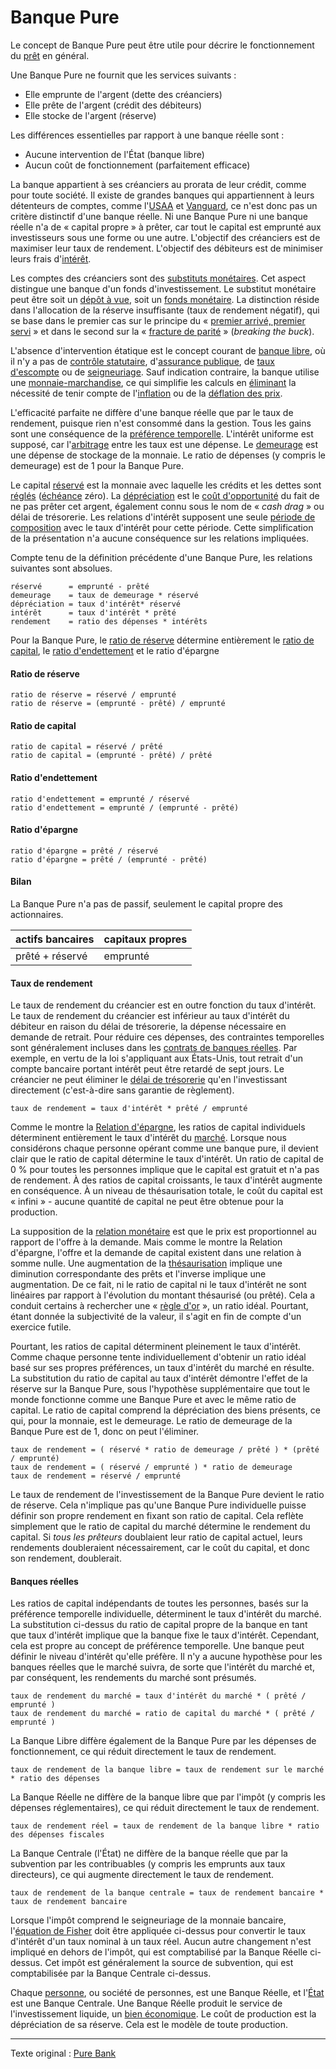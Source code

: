 Banque Pure
===========

Le concept de Banque Pure peut être utile pour décrire le fonctionnement du [prêt](ch101-glossary.md#prêter) en général.

Une Banque Pure ne fournit que les services suivants :

* Elle emprunte de l'argent (dette des créanciers)
* Elle prête de l'argent (crédit des débiteurs)
* Elle stocke de l'argent (réserve)

Les différences essentielles par rapport à une banque réelle sont :

* Aucune intervention de l'État (banque libre)
* Aucun coût de fonctionnement (parfaitement efficace)

La banque appartient à ses créanciers au prorata de leur crédit, comme pour toute société. Il existe de grandes banques qui appartiennent à leurs détenteurs de comptes, comme l'[USAA](https://www.usaa.com) et [Vanguard](https://investor.vanguard.com), ce n'est donc pas un critère distinctif d'une banque réelle. Ni une Banque Pure ni une banque réelle n'a de « capital propre » à prêter, car tout le capital est emprunté aux investisseurs sous une forme ou une autre. L'objectif des créanciers est de maximiser leur taux de rendement. L'objectif des débiteurs est de minimiser leurs frais d'[intérêt](ch101-glossary.md#intérêt).

Les comptes des créanciers sont des [substituts monétaires](https://wiki.mises.org/wiki/Money_substitutes). Cet aspect distingue une banque d'un fonds d'investissement. Le substitut monétaire peut être soit un [dépôt à vue](https://fr.wikipedia.org/wiki/Compte_courant), soit un [fonds monétaire](https://en.wikipedia.org/wiki/Money_market_fund). La distinction réside dans l'allocation de la réserve insuffisante (taux de rendement négatif), qui se base dans le premier cas sur le principe du « [premier arrivé, premier servi](https://fr.wikipedia.org/wiki/Panique_bancaire) » et dans le second sur la « [fracture de parité](https://en.wikipedia.org/wiki/Money_market_fund#Breaking_the_buck) » (*breaking the buck*).

L'absence d'intervention étatique est le concept courant de [banque libre](https://fr.wikipedia.org/wiki/Banque_libre), où il n'y a pas de [contrôle statutaire](https://fr.wikipedia.org/wiki/R%C3%A9serve_f%C3%A9d%C3%A9rale_des_%C3%89tats-Unis), d'[assurance publique](https://www.fdic.gov), de [taux d'escompte](https://en.wikipedia.org/wiki/Discount_window) ou de [seigneuriage](https://fr.wikipedia.org/wiki/Seigneuriage). Sauf indication contraire, la banque utilise une [monnaie-marchandise](ch005-money-taxonomy.md), ce qui simplifie les calculs en [éliminant](ch013-inflation-principle.md) la nécessité de tenir compte de l'[inflation](https://fr.wikipedia.org/wiki/Inflation) ou de la [déflation des prix](https://fr.wikipedia.org/wiki/D%C3%A9flation).

L'efficacité parfaite ne diffère d'une banque réelle que par le taux de rendement, puisque rien n'est consommé dans la gestion. Tous les gains sont une conséquence de la [préférence temporelle](ch085-time-preference-fallacy.md). L'intérêt uniforme est supposé, car l'[arbitrage](https://fr.wikipedia.org/wiki/Arbitrage_(finance)) entre les taux est une dépense. Le [demeurage](https://fr.wikipedia.org/wiki/Demeurage_(finance)) est une dépense de stockage de la monnaie. Le ratio de dépenses (y compris le demeurage) est de 1 pour la Banque Pure.

Le capital [réservé](ch098-reserve-definition.md) est la monnaie avec laquelle les crédits et les dettes sont [réglés](https://fr.wikipedia.org/wiki/%C3%89change,_compensation_et_r%C3%A8glement) ([échéance](https://fr.wikipedia.org/wiki/%C3%89ch%C3%A9ance_(finance)) zéro). La [dépréciation](ch011-depreciation-principle.md) est le [coût d'opportunité](https://fr.wikipedia.org/wiki/Co%C3%BBt_d%27opportunit%C3%A9) du fait de ne pas prêter cet argent, également connu sous le nom de « *cash drag* » ou délai de trésorerie. Les relations d'intérêt supposent une seule [période de composition](https://fr.wikipedia.org/wiki/Int%C3%A9r%C3%AAts_compos%C3%A9s) avec le taux d'intérêt pour cette période. Cette simplification de la présentation n'a aucune conséquence sur les relations impliquées.

Compte tenu de la définition précédente d'une Banque Pure, les relations suivantes sont absolues.

```
réservé      = emprunté - prêté
demeurage    = taux de demeurage * réservé
dépréciation = taux d'intérêt* réservé
intérêt      = taux d'intérêt * prêté
rendement    = ratio des dépenses * intérêts
```

Pour la Banque Pure, le [ratio de réserve](https://fr.wikipedia.org/wiki/R%C3%A9serves_obligatoires) détermine entièrement le [ratio de capital](https://en.wikipedia.org/wiki/Capital_requirement), le [ratio d'endettement](https://en.wikipedia.org/wiki/Debt_ratio) et le ratio d'épargne

#### Ratio de réserve

```
ratio de réserve = réservé / emprunté
ratio de réserve = (emprunté - prêté) / emprunté
```

#### Ratio de capital

```
ratio de capital = réservé / prêté
ratio de capital = (emprunté - prêté) / prêté
```

#### Ratio d'endettement

```
ratio d'endettement = emprunté / réservé
ratio d'endettement = emprunté / (emprunté - prêté)
```

#### Ratio d'épargne

```
ratio d'épargne = prêté / réservé
ratio d'épargne = prêté / (emprunté - prêté)
```

#### Bilan

La Banque Pure n'a pas de passif, seulement le capital propre des actionnaires.

|actifs bancaires  |capitaux propres   |
|------------------|-------------------|
|prêté + réservé   |emprunté           |

#### Taux de rendement

Le taux de rendement du créancier est en outre fonction du taux d'intérêt. Le taux de rendement du créancier est inférieur au taux d'intérêt du débiteur en raison du délai de trésorerie, la dépense nécessaire en demande de retrait. Pour réduire ces dépenses, des contraintes temporelles sont généralement incluses dans les [contrats de banques réelles](https://www.chase.com/content/dam/chasecom/en/checking/documents/deposit_account_agreement.pdf). Par exemple, en vertu de la loi s'appliquant aux États-Unis, tout retrait d'un compte bancaire portant intérêt peut être retardé de sept jours. Le créancier ne peut éliminer le [délai de trésorerie](https://www.investopedia.com/terms/p/performance_drag.asp) qu'en l'investissant directement (c'est-à-dire sans garantie de règlement).

```
taux de rendement = taux d'intérêt * prêté / emprunté
```

Comme le montre la [Relation d'épargne](ch091-saving-relation.md), les ratios de capital individuels déterminent entièrement le taux d'intérêt du [marché](ch101-glossary.md#marché). Lorsque nous considérons chaque personne opérant comme une banque pure, il devient clair que le ratio de capital détermine le taux d'intérêt. Un ratio de capital de 0 % pour toutes les personnes implique que le capital est gratuit et n'a pas de rendement. À des ratios de capital croissants, le taux d'intérêt augmente en conséquence. À un niveau de thésaurisation totale, le coût du capital est « infini » - aucune quantité de capital ne peut être obtenue pour la production.

La supposition de la [relation monétaire](ch013-inflation-principle.md) est que le prix est proportionnel au rapport de l'offre à la demande. Mais comme le montre la Relation d'épargne, l'offre et la demande de capital existent dans une relation à somme nulle. Une augmentation de la [thésaurisation](ch101-glossary.md#thésauriser) implique une diminution correspondante des prêts et l'inverse implique une augmentation. De ce fait, ni le ratio de capital ni le taux d'intérêt ne sont linéaires par rapport à l'évolution du montant thésaurisé (ou prêté). Cela a conduit certains à rechercher une « [règle d'or](https://fr.wikipedia.org/wiki/R%C3%A8gle_d%27or_de_l%27accumulation) », un ratio idéal. Pourtant, étant donnée la subjectivité de la valeur, il s'agit en fin de compte d'un exercice futile.

Pourtant, les ratios de capital déterminent pleinement le taux d'intérêt. Comme chaque personne tente individuellement d'obtenir un ratio idéal basé sur ses propres préférences, un taux d'intérêt du marché en résulte. La substitution du ratio de capital au taux d'intérêt démontre l'effet de la réserve sur la Banque Pure, sous l'hypothèse supplémentaire que tout le monde fonctionne comme une Banque Pure et avec le même ratio de capital. Le ratio de capital comprend la dépréciation des biens présents, ce qui, pour la monnaie, est le demeurage. Le ratio de demeurage de la Banque Pure est de 1, donc on peut l'éliminer.

```
taux de rendement = ( réservé * ratio de demeurage / prêté ) * (prêté / emprunté)
taux de rendement = ( réservé / emprunté ) * ratio de demeurage
taux de rendement = réservé / emprunté
```

Le taux de rendement de l'investissement de la Banque Pure devient le ratio de réserve. Cela n'implique pas qu'une Banque Pure individuelle puisse définir son propre rendement en fixant son ratio de capital. Cela reflète simplement que le ratio de capital du marché détermine le rendement du capital. Si *tous les prêteurs* doublaient leur ratio de capital actuel, leurs rendements doubleraient nécessairement, car le coût du capital, et donc son rendement, doublerait.

#### Banques réelles

Les ratios de capital indépendants de toutes les personnes, basés sur la préférence temporelle individuelle, déterminent le taux d'intérêt du marché. La substitution ci-dessus du ratio de capital propre de la banque en tant que taux d'intérêt implique que la banque fixe le taux d'intérêt. Cependant, cela est propre au concept de préférence temporelle. Une banque peut définir le niveau d'intérêt qu'elle préfère. Il n'y a aucune hypothèse pour les banques réelles que le marché suivra, de sorte que l'intérêt du marché et, par conséquent, les rendements du marché sont présumés.

``` 
taux de rendement du marché = taux d'intérêt du marché * ( prêté / emprunté )
taux de rendement du marché = ratio de capital du marché * ( prêté / emprunté )
```

La Banque Libre diffère également de la Banque Pure par les dépenses de fonctionnement, ce qui réduit directement le taux de rendement.

```
taux de rendement de la banque libre = taux de rendement sur le marché * ratio des dépenses
```

La Banque Réelle ne diffère de la banque libre que par l'impôt (y compris les dépenses réglementaires), ce qui réduit directement le taux de rendement.

```
taux de rendement réel = taux de rendement de la banque libre * ratio des dépenses fiscales
```

La Banque Centrale (l'État) ne diffère de la banque réelle que par la subvention par les contribuables (y compris les emprunts aux taux directeurs), ce qui augmente directement le taux de rendement.

```
taux de rendement de la banque centrale = taux de rendement bancaire * taux de rendement bancaire
```

Lorsque l'impôt comprend le seigneuriage de la monnaie bancaire, l'[équation de Fisher](https://fr.wikipedia.org/wiki/%C3%89quation_de_Fisher) doit être appliquée ci-dessus pour convertir le taux d'intérêt d'un taux nominal à un taux réel. Aucun autre changement n'est impliqué en dehors de l'impôt, qui est comptabilisé par la Banque Réelle ci-dessus. Cet impôt est généralement la source de subvention, qui est comptabilisée par la Banque Centrale ci-dessus.

Chaque [personne](ch101-glossary.md#personne), ou société de personnes, est une Banque Réelle, et l'[État](ch101-glossary.md#état) est une Banque Centrale. Une Banque Réelle produit le service de l'investissement liquide, un [bien économique](https://fr.wikipedia.org/wiki/Bien_(%C3%A9conomie)). Le coût de production est la dépréciation de sa réserve. Cela est le modèle de toute production.

---

Texte original : [Pure Bank](https://github.com/libbitcoin/libbitcoin-system/wiki/Pure-Bank)
